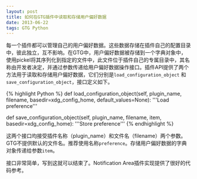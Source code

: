```yaml
---
layout: post
title: 如何在GTG插件中读取和存储用户偏好数据
date: 2013-06-22
tags: GTG Python
---
```


每一个插件都可以管理自己的用户偏好数据。这些数据存储在插件自己的配置目录中，彼此独立，互不影响。在GTG中，用户偏好数据被存储到一个字典对象中，使用pickel将其序列化到指定的文件中，此文件位于插件自己的专属目录中，其名称由开发者决定，并通过参数传递给用户偏好数据操作接口。插件API提供了两个方法用于读取和存储用户偏好数据，它们分别是`load_configuration_object` 和`save_configuration_object`，接口定义如下。

{% highlight Python %}
def load_configuration_object(self, plugin_name, filename,
                              basedir=xdg_config_home,
                              default_values=None):
    '''Load preference'''

def save_configuration_object(self, plugin_name, filename, item,
                              basedir=xdg_config_home):
    '''Store preference'''
{% endhighlight %}

这两个接口均接受插件名称（plugin_name）和文件名（filename）两个参数。GTG不提供默认的文件名。推荐使用名称`preference`。存储用户偏好数据的字典对象传递给参数`item`。

接口非常简单，写到这就可以结束了。Notification Area插件实现提供了很好的代码参考。
